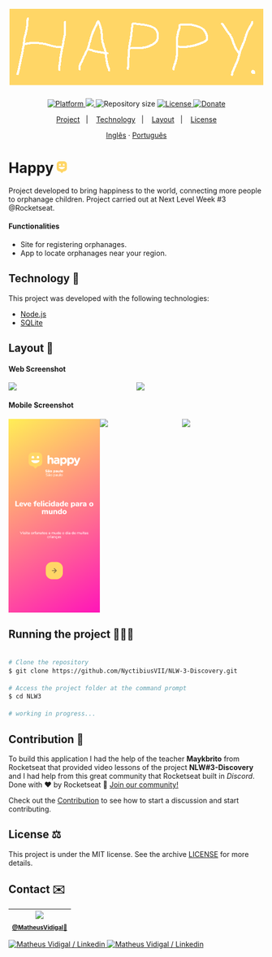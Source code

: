 <h1 align="center">
  <br>
    <img src="./.github/logo-happy.png" width="500" heigh="150" alt="logo happy">
</h1>
<!-- <h4 align="center">Projeto web construído durante o Next Level Week #03-Discovery com a Rocketseat/maykbrito.</h4> -->
<p align="center">
  <a href="">
    <img alt="Platform" src="https://img.shields.io/static/v1?label=Plataform&message=Mobile/PC&color=ff69b4&labelColor=ffdc63">
  </a>
  <a aria-label="Completed" href="https://nextlevelweek.com/episodios/omnistack/edicao/2">
    <img src="https://img.shields.io/badge/Happy-NLW 3.0-ff69b4?logo=data:image/png;base64,iVBORw0KGgoAAAANSUhEUgAAABAAAAAQCAMAAAAoLQ9TAAAALVBMVEVHcExxWsF0XMJzXMJxWcFsUsD///9jRrzY0u6Xh9Gsn9n39fyMecy0qd2bjNJWBT0WAAAABHRSTlMA2Do606wF2QAAAGlJREFUGJVdj1cWwCAIBLEsRU3uf9xobDH8+GZwUYi8i6ucJwrxKE+7D0G9Q4vlYqtmCSjndr4CgCgzlyFgfKfKCVO0LrPKjmiqMxGXkJwNnXskqWG+1oSM+BSwD8f29YLNjvx/OQrn+g99oQSoNmt3PgAAAABJRU5ErkJggg==&labelColor=ffdc63"></img>
  </a>
  <img alt="Repository size" src="https://img.shields.io/github/repo-size/NyctibiusVII/NLW-3-Discovery?color=ff69b4&labelColor=ffdc63">
  <a href="https://github.com/NyctibiusVII/NLW-3-Discovery/blob/master/LICENSE">
    <img alt="License" src="https://img.shields.io/static/v1?label=License&message=MIT&color=ff69b4&labelColor=ffdc63">
  </a>
  <a href="https://picpay.me/Matheus_nyctibius_vii">
  <img alt="Donate" src="https://img.shields.io/static/v1?label=$&message=Donate&color=ff69b4&labelColor=ffdc63">
  </a>
</p>
<p align="center">
  <a href="#Happy-">Project</a>&nbsp;&nbsp;&nbsp;|&nbsp;&nbsp;&nbsp;
  <a href="#technology-">Technology</a>&nbsp;&nbsp;&nbsp;|&nbsp;&nbsp;&nbsp;
  <a href="#layout-">Layout</a>&nbsp;&nbsp;&nbsp;|&nbsp;&nbsp;&nbsp;
  <a href="#license-%EF%B8%8F">License</a>
</p>
<p align="center">
    <a href="README.md">Inglês</a>
    ·
    <a href="README-pt.md">Português</a>
</p>

# Happy <img src=".github/logo-icon.png" width="20" alt="logo icon">
Project developed to bring happiness to the world, connecting more people to orphanage children. Project carried out at Next Level Week #3 @Rocketseat.

#### Functionalities
* Site for registering orphanages.
* App to locate orphanages near your region.

## Technology 🚀
This project was developed with the following technologies:

- [Node.js](https://nodejs.org/en/)
- [SQLite](https://www.sqlite.org/index.html)

## Layout 🚧
#### Web Screenshot
<div style="display: flex; flex-direction: 'column'; align-items: 'center';">
   <img src="./.github/desktop_random.png" width="400px">
   <img src="./.github/desktop_random.png" width="400px">
</div>

#### Mobile Screenshot
<div style="display: flex; flex-direction: 'row';">
<!-- Responsive, 425 x 900, 60% (Mobile L - 425px)-->
   <img src="./.github/mobile-index.png" width="180">
   <img src="./.github/mobile_random.png" width="180">
   <img src="./.github/mobile_random.png" width="180">
</div>

## Running the project 🚴🏻‍♂️

```bash

# Clone the repository
$ git clone https://github.com/NyctibiusVII/NLW-3-Discovery.git

# Access the project folder at the command prompt
$ cd NLW3

# working in progress...
```

## Contribution 💭
To build this application I had the help of the teacher **Maykbrito** from Rocketseat that provided video lessons of the project **NLW#3-Discovery** and I had help from this great community that Rocketseat built in *Discord*.
Done with ♥ by Rocketseat :wave: [Join our community!](https://discord.gg/YxU7fJT)

Check out the [Contribution](./CONTRIBUTING.md) to see how to start a discussion and start contributing.

## License ⚖️
This project is under the MIT license. See the archive [LICENSE](https://github.com/NyctibiusVII/NLW-3-Discovery/blob/master/LICENSE) for more details.

## Contact ✉️
| <img src="https://user-images.githubusercontent.com/52816125/90341686-05b68880-dfd8-11ea-969c-70c9ce9d0278.jpg" width=100><br><sub><a href="https://www.instagram.com/nyctibius_vii/?hl=pt-br">@MatheusVidigal🦊</a></sub> |
| :---: |

<p align="left">	
   <a href="https://www.linkedin.com/in/matheus-vidigal-nyctibiusvii/">
      <img alt="Matheus Vidigal / Linkedin" src="https://img.shields.io/badge/-Matheus Vidigal-ffdc63?style=flat&logo=Linkedin&logoColor=414141" />
   </a>
   <a href="https://mail.google.com/mail/u/1/#inbox?compose=GTvVlcSGLCKpKJfwPsKKqzXBplKkGtCLvCQcFWdWxCxQFfkHzzjVkgzrMFPBgKBmWFHvrjrCsMqSH">
      <img alt="Matheus Vidigal / Linkedin" src="https://img.shields.io/badge/-Matheus Vidigal-ff69b4?style=flat&logo=Gmail&logoColor=ffffff" />
   </a>
</p>
<!-- amarelo: #ffd666 -->